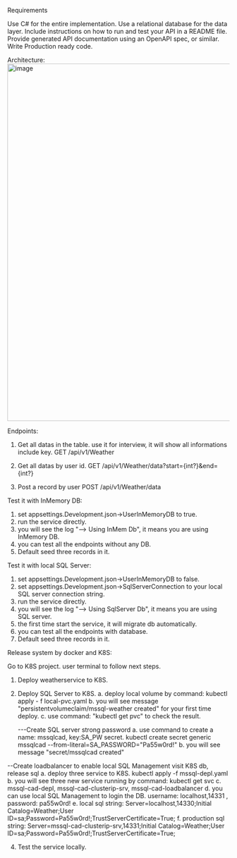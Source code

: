 Requirements

Use C# for the entire implementation.
Use a relational database for the data layer.
Include instructions on how to run and test your API in a README file.
Provide generated API documentation using an OpenAPI spec, or similar.
Write Production ready code.

Architecture:
<img width="1554" height="811" alt="image" src="https://github.com/user-attachments/assets/d90702c6-6a76-4f34-bff7-6933b8bf5913" />

Endpoints:
1. Get all datas in the table. use it for interview, it will show all informations include key.
GET /api/v1/Weather

2. Get all datas by user id.
GET /api/v1/Weather/data?start={int?}&end={int?}

3. Post a record by user
POST /api/v1/Weather/data

Test it with InMemory DB:
1. set appsettings.Development.json->UserInMemoryDB to true.
2. run the service directly.
3. you will see the log "--> Using InMem Db", it means you are using InMemory DB.
4. you can test all the endpoints without any DB.
5. Default seed three records in it.

Test it with local SQL Server:
1. set appsettings.Development.json->UserInMemoryDB to false.
2. set appsettings.Development.json->SqlServerConnection to your local SQL server connection string.
3. run the service directly.
4. you will see the log "--> Using SqlServer Db", it means you are using SQL server.
5. the first time start the service, it will migrate db automatically.
6. you can test all the endpoints with database.
7. Default seed three records in it.

Release system by docker and K8S:

Go to K8S project. user terminal to follow next steps.
1. Deploy weatherservice to K8S.


2. Deploy SQL Server to K8S.
  a. deploy local volume by command: kubectl apply - f local-pvc.yaml
  b. you will see message "persistentvolumeclaim/mssql-weather created" for your first time deploy.
  c. use command: "kubectl get pvc" to check the result.

   ---Create SQL server strong password
  a. use command to create a name: mssqlcad, key:SA_PW secret.  kubectl create secret generic mssqlcad --from-literal=SA_PASSWORD="Pa55w0rd!"
  b. you will see message "secret/mssqlcad created"

  --Create loadbalancer to enable local SQL Management visit K8S db, release sql
  a. deploy three service to K8S.  kubectl apply -f mssql-depl.yaml
  b. you will see three new service running by command: kubectl get svc
  c. mssql-cad-depl, mssql-cad-clusterip-srv, mssql-cad-loadbalancer
  d. you can use local SQL Management to login the DB. username: localhost,14331 , password: pa55w0rd!
  e. local sql string: Server=localhost,14330;Initial Catalog=Weather;User ID=sa;Password=Pa55w0rd!;TrustServerCertificate=True;
  f. production sql string: Server=mssql-cad-clusterip-srv,14331;Initial Catalog=Weather;User ID=sa;Password=Pa55w0rd!;TrustServerCertificate=True;
  
4. Test the service locally.

